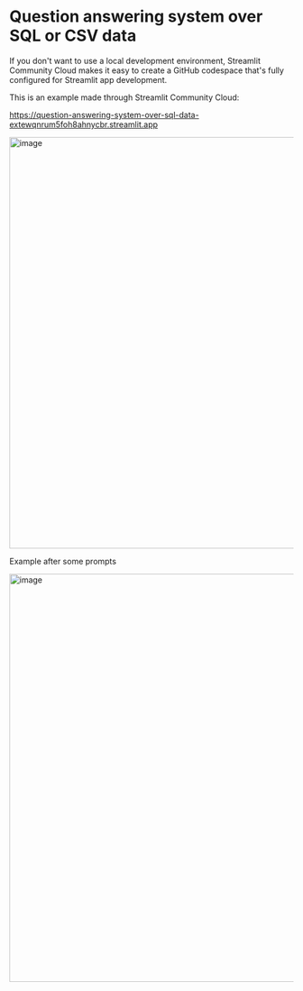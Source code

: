 # Question answering system over SQL or CSV data
If you don't want to use a local development environment, Streamlit Community Cloud makes it easy to create a GitHub codespace that's fully configured for Streamlit app development.

This is an example made through Streamlit Community Cloud:

https://question-answering-system-over-sql-data-extewqnrum5foh8ahnycbr.streamlit.app 

<img width="730" alt="image" src="https://github.com/user-attachments/assets/ee19e26a-5e40-40f2-805c-bb7a129a6d7e">


Example after some prompts

<img width="724" alt="image" src="https://github.com/user-attachments/assets/eb61eed7-ccab-4da4-a821-f57fef5f70d8">
